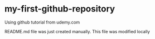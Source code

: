 # my-first-github-repository
Using github tutorial from udemy.com

README.md file was just created manually. This file was modified locally
